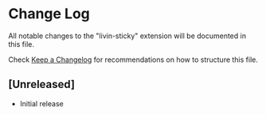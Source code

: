 # Change Log

All notable changes to the "livin-sticky" extension will be documented in this file.

Check [Keep a Changelog](http://keepachangelog.com/) for recommendations on how to structure this file.

## [Unreleased]

- Initial release
